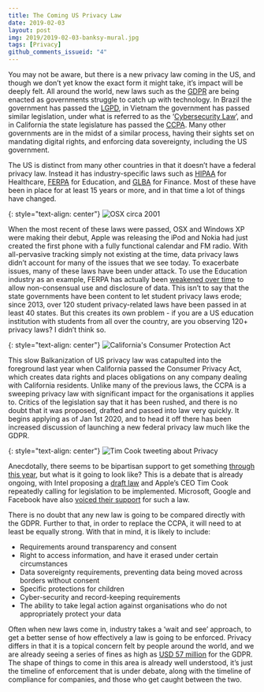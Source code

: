 ```yaml
---
title: The Coming US Privacy Law
date: 2019-02-03
layout: post
img: 2019/2019-02-03-banksy-mural.jpg
tags: [Privacy]
github_comments_issueid: "4"
---
```


You may not be aware, but there is a new privacy law coming in the US, and though we don’t yet know the exact form it might take, it’s impact will be deeply felt. All around the world, new laws such as the [GDPR](https://eugdpr.org/) are being enacted as governments struggle to catch up with technology. In Brazil the government has passed the [LGPD](https://www.onetrust.com/what-is-the-brazil-general-data-protection-law-lgpd/), in Vietnam the government has passed similar legislation, under what is referred to as the ‘[Cybersecurity Law](https://globalcompliancenews.com/vietnam-law-cybersecurity-20180702/)’, and in California the state legislature has passed the [CCPA](https://leginfo.legislature.ca.gov/faces/billTextClient.xhtml?bill_id=201720180AB375). Many other governments are in the midst of a similar process, having their sights set on mandating digital rights, and enforcing data sovereignty, including the US government.

The US is distinct from many other countries in that it doesn’t have a federal privacy law. Instead it has industry-specific laws such as [HIPAA](https://www.hhs.gov/hipaa/index.html) for Healthcare, [FERPA](https://www2.ed.gov/policy/gen/guid/fpco/ferpa/index.html) for Education, and [GLBA](https://www.fdic.gov/regulations/compliance/manual/8/viii-1.1.pdf) for Finance. Most of these have been in place for at least 15 years or more, and in that time a lot of things have changed.

{: style="text-align: center"}
![OSX circa 2001]({{site.baseurl}}/assets/img/2019/2019-02-03-osx.jpg)

When the most recent of these laws were passed, OSX and Windows XP were making their debut, Apple was releasing the iPod and Nokia had just created the first phone with a fully functional calendar and FM radio. With all-pervasive tracking simply not existing at the time, data privacy laws didn’t account for many of the issues that we see today. To exacerbate issues, many of these laws have been under attack. To use the Education industry as an example, FERPA has actually been [weakened over time](https://www.studentprivacymatters.org/wp-content/uploads/2019/01/The-2019-State-Student-Privacy-Report-Card.pdf) to allow non-consensual use and disclosure of data. This isn’t to say that the state governments have been content to let student privacy laws erode; since 2013, over 120 student privacy-related laws have been passed in at least 40 states. But this creates its own problem - if you are a US education institution with students from all over the country, are you observing 120+ privacy laws? I didn’t think so.

{: style="text-align: center"}
![California's Consumer Protection Act]({{site.baseurl}}/assets/img/2019/2019-02-03-ccpa.jpg)

This slow Balkanization of US privacy law was catapulted into the foreground last year when California passed the Consumer Privacy Act, which creates data rights and places obligations on any company dealing with California residents. Unlike many of the previous laws, the CCPA is a sweeping privacy law with significant impact for the organisations it applies to. Critics of the legislation say that it has been rushed, and there is no doubt that it was proposed, drafted and passed into law very quickly. It begins applying as of Jan 1st 2020, and to head it off there has been increased discussion of launching a new federal privacy law much like the GDPR.

{: style="text-align: center"}
![Tim Cook tweeting about Privacy]({{site.baseurl}}/assets/img/2019/2019-02-03-timcook.png)

Anecdotally, there seems to be bipartisan support to get something [through this year](https://9to5mac.com/2018/11/28/us-privacy-law/), but what is it going to look like? This is a debate that is already ongoing, with Intel proposing a [draft law](https://usprivacybill.intel.com/) and Apple’s CEO Tim Cook repeatedly calling for legislation to be implemented. Microsoft, Google and Facebook have also [voiced their support](https://iapp.org/news/a/us-federal-privacy-law-apple-google-facebook-microsoft-all-hope-so/) for such a law.

There is no doubt that any new law is going to be compared directly with the GDPR. Further to that, in order to replace the CCPA, it will need to at least be equally strong. With that in mind, it is likely to include:

* Requirements around transparency and consent
* Right to access information, and have it erased under certain circumstances
* Data sovereignty requirements, preventing data being moved across borders without consent
* Specific protections for children
* Cyber-security and record-keeping requirements
* The ability to take legal action against organisations who do not appropriately protect your data

Often when new laws come in, industry takes a ‘wait and see’ approach, to get a better sense of how effectively a law is going to be enforced. Privacy differs in that it is a topical concern felt by people around the world, and we are already seeing a series of fines as high as [USD 57 million](https://mashable.com/article/google-gdpr-fine-57-million/) for the GDPR. The shape of things to come in this area is already well understood, it’s just the timeline of enforcement that is under debate, along with the timeline of compliance for companies, and those who get caught between the two.
